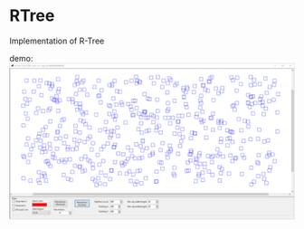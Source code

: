 # RTree
Implementation of R-Tree

demo:
![alt tag](https://github.com/zamgi/RTree/blob/master/r-tree-demo.gif)
